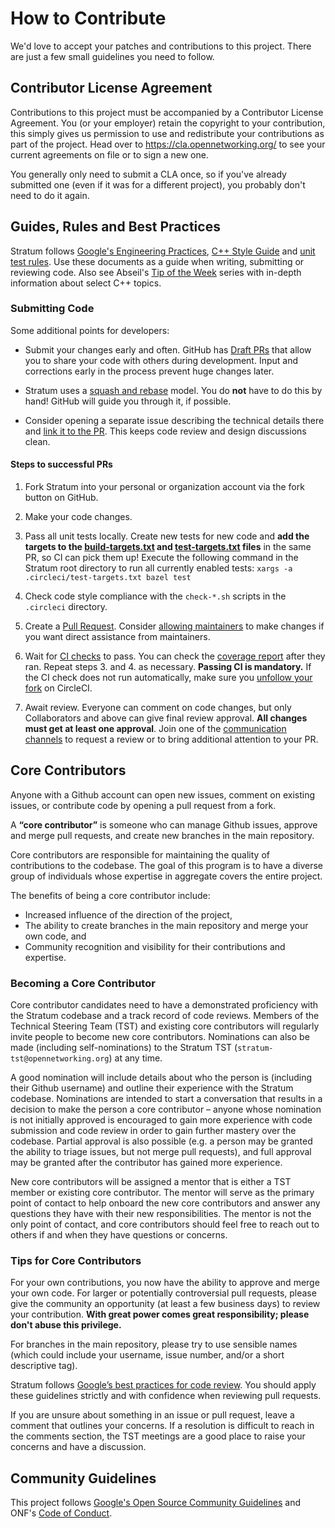 <!--
Copyright 2019-present Open Networking Foundation

SPDX-License-Identifier: Apache-2.0
-->
# How to Contribute

We'd love to accept your patches and contributions to this project. There are
just a few small guidelines you need to follow.

## Contributor License Agreement

Contributions to this project must be accompanied by a Contributor License
Agreement. You (or your employer) retain the copyright to your contribution,
this simply gives us permission to use and redistribute your contributions as
part of the project. Head over to <https://cla.opennetworking.org/> to see
your current agreements on file or to sign a new one.

You generally only need to submit a CLA once, so if you've already submitted one
(even if it was for a different project), you probably don't need to do it
again.

## Guides, Rules and Best Practices

Stratum follows [Google's Engineering Practices](https://google.github.io/eng-practices/),
[C++ Style Guide](https://google.github.io/styleguide/cppguide.html) and
[unit test rules](stratum/docs/testing.md). Use these documents as a guide when
writing, submitting or reviewing code. Also see Abseil's [Tip of the Week](abseil.io/tips/)
series with in-depth information about select C++ topics.

### Submitting Code

Some additional points for developers:

 - Submit your changes early and often. GitHub has
   [Draft PRs](https://github.blog/2019-02-14-introducing-draft-pull-requests/)
   that allow you to share your code with others during development. Input and
   corrections early in the process prevent huge changes later.

 - Stratum uses a [squash and rebase](https://help.github.com/en/github/collaborating-with-issues-and-pull-requests/about-pull-request-merges#squash-and-merge-your-pull-request-commits)
   model. You do **not** have to do this by hand! GitHub will guide you through
   it, if possible.

 - Consider opening a separate issue describing the technical details there and
   [link it to the PR](https://help.github.com/en/github/managing-your-work-on-github/closing-issues-using-keywords).
   This keeps code review and design discussions clean.

#### Steps to successful PRs

1. Fork Stratum into your personal or organization account via the fork button
   on GitHub.

2. Make your code changes.

3. Pass all unit tests locally. Create new tests for new code and **add the
   targets to the [build-targets.txt](.circleci/build-targets.txt) and
   [test-targets.txt](.circleci/test-targets.txt) files** in the same PR, so CI
   can pick them up! Execute the following command in the Stratum root directory
   to run all currently enabled tests:
   `xargs -a .circleci/test-targets.txt bazel test`

4. Check code style compliance with the `check-*.sh` scripts in the `.circleci`
   directory.

5. Create a [Pull Request](https://github.com/stratum/stratum/compare). Consider
   [allowing maintainers](https://help.github.com/en/github/collaborating-with-issues-and-pull-requests/allowing-changes-to-a-pull-request-branch-created-from-a-fork)
   to make changes if you want direct assistance from maintainers.

6. Wait for [CI checks](https://circleci.com/gh/stratum/stratum) to pass. You
   can check the [coverage report](https://codecov.io/gh/stratum/stratum) after
   they ran. Repeat steps 3. and 4. as necessary. **Passing CI is mandatory.**
   If the CI check does not run automatically, make sure you [unfollow your fork](https://support.circleci.com/hc/en-us/articles/360008097173)
   on CircleCI.

7. Await review. Everyone can comment on code changes, but only Collaborators
   and above can give final review approval. **All changes must get at least one
   approval**. Join one of the [communication channels](https://wiki.opennetworking.org/display/COM/Stratum+Wiki+Home+Page)
   to request a review or to bring additional attention to your PR.

## Core Contributors
Anyone with a Github account can open new issues, comment on existing issues, or
contribute code by opening a pull request from a fork.

A **“core contributor”** is someone who can manage Github issues, approve and
merge pull requests, and create new branches in the main repository.

Core contributors are responsible for maintaining the quality of contributions
to the codebase. The goal of this program is to have a diverse group of
individuals whose expertise in aggregate covers the entire project.

The benefits of being a core contributor include:
- Increased influence of the direction of the project,
- The ability to create branches in the main repository and merge your own code,
  and
- Community recognition and visibility for their contributions and expertise.

### Becoming a Core Contributor

Core contributor candidates need to have a demonstrated proficiency with the
Stratum codebase and a track record of code reviews.  Members of the Technical
Steering Team (TST) and existing core contributors will regularly invite people
to become new core contributors. Nominations can also be made (including
self-nominations) to the Stratum TST (`stratum-tst@opennetworking.org`) at any time.

A good nomination will include details about who the person is (including their
Github username) and outline their experience with the Stratum codebase.
Nominations are intended to start a conversation that results in a decision to
make the person a core contributor – anyone whose nomination is not initially
approved is encouraged to gain more experience with code submission and code
review in order to gain further mastery over the codebase. Partial approval is
also possible (e.g. a person may be granted the ability to triage issues, but
not merge pull requests), and full approval may be granted after the contributor
has gained more experience.

New core contributors will be assigned a mentor that is either a TST member or
existing core contributor. The mentor will serve as the primary point of contact
to help onboard the new core contributors and answer any questions they have
with their new responsibilities. The mentor is not the only point of contact,
and core contributors should feel free to reach out to others if and when they
have questions or concerns.

### Tips for Core Contributors
For your own contributions, you now have the ability to approve and merge your
own code. For larger or potentially controversial pull requests, please give the
community an opportunity (at least a few business days) to review your
contribution. **With great power comes great responsibility; please don't abuse
this privilege.**

For branches in the main repository, please try to use sensible names (which
could include your username, issue number, and/or a short descriptive tag).

Stratum follows [Google’s best practices for code review](https://google.github.io/eng-practices/review/reviewer/).
You should apply these guidelines strictly and with confidence when reviewing
pull requests.

If you are unsure about something in an issue or pull request, leave a comment
that outlines your concerns. If a resolution is difficult to reach in the
comments section, the TST meetings are a good place to raise your concerns and
have a discussion.

## Community Guidelines

This project follows [Google's Open Source Community Guidelines](https://opensource.google.com/conduct/)
and ONF's [Code of Conduct](CODE_OF_CONDUCT.md).
